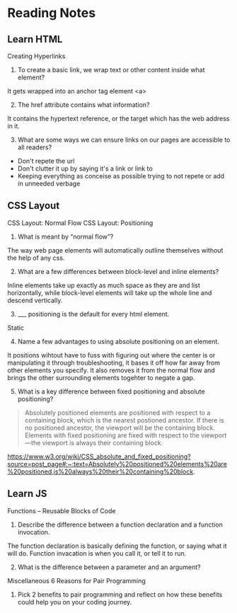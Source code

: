 # Reading Notes

## Learn HTML
Creating Hyperlinks

1. To create a basic link, we wrap text or other content inside what element?

It gets wrapped into an anchor tag element \<a>

2. The href attribute contains what information?

It contains the hypertext reference, or the target which has the web address in it.

3. What are some ways we can ensure links on our pages are accessible to all readers?

- Don't repete the url
- Don't clutter it up by saying it's a link or link to
- Keeping everything as conceise as possible trying to not repete or add in unneeded verbage

## CSS Layout
CSS Layout: Normal Flow CSS Layout: Positioning

1. What is meant by “normal flow”?

The way web page elements will automatically outline themselves without the help of any css.

2. What are a few differences between block-level and inline elements?

Inline elements take up exactly as much space as they are and list horizontally, while block-level elements will take up the whole line and descend vertically.

3. ___ positioning is the default for every html element.

Static

4. Name a few advantages to using absolute positioning on an element.

It positions wihtout have to fuss with figuring out where the center is or manipulating it through troubleshooting, it bases it off how far away from other elements you specify. It also removes it from the normal flow and brings the other surrounding elements togehter to negate a gap. 

5. What is a key difference between fixed positioning and absolute positioning?

> Absolutely positioned elements are positioned with respect to a containing block, which is the nearest postioned ancestor. If there is no positioned ancestor, the viewport will be the containing block. Elements with fixed positioning are fixed with respect to the viewport—the viewport is always their containing block.

https://www.w3.org/wiki/CSS_absolute_and_fixed_positioning?source=post_page#:~:text=Absolutely%20positioned%20elements%20are%20positioned,is%20always%20their%20containing%20block.


## Learn JS
Functions – Reusable Blocks of Code

1. Describe the difference between a function declaration and a function invocation.

The function declaration is basically defining the function, or saying what it will do. Function invacation is when you call it, or tell it to run.


2. What is the difference between a parameter and an argument?


Miscellaneous
6 Reasons for Pair Programming

1. Pick 2 benefits to pair programming and reflect on how these benefits could help you on your coding journey.